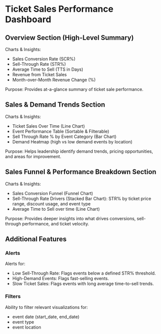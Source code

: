 # Ticket Sales Performance Dashboard

## Overview Section (High-Level Summary)
Charts & Insights:

- Sales Conversion Rate (SCR%)
- Sell-Through Rate (STR%)  
- Average Time to Sell (TTS in Days)
- Revenue from Ticket Sales 
- Month-over-Month Revenue Change (%)

Purpose: Provides at-a-glance summary of ticket sale performance.

## Sales & Demand Trends Section

Charts & Insights:
- Ticket Sales Over Time (Line Chart)
- Event Performance Table (Sortable & Filterable)
- Sell Through Rate % by Event Category (Bar Chart)
- Demand Heatmap (high vs low demand events by location)

Purpose: Helps leadership identify demand trends, pricing opportunities, and areas for improvement.

## Sales Funnel & Performance Breakdown Section

Charts & Insights:
- Sales Conversion Funnel (Funnel Chart)
- Sell-Through Rate Drivers (Stacked Bar Chart): STR% by ticket price range, discount usage, and event type
- Average Time to Sell over time (Line Chart)

Purpose: Provides deeper insights into what drives conversions, sell-through performance, and ticket velocity.

## Additional Features

### Alerts 

Alerts for:
- Low Sell-Through Rate: Flags events below a defined STR% threshold.
- High-Demand Events: Flags fast-selling events.
- Slow Ticket Sales: Flags events with long average time-to-sell trends. 

### Filters
Ability to filter relevant visualizations for: 
- event date (start_date, end_date)
- event type
- event location
